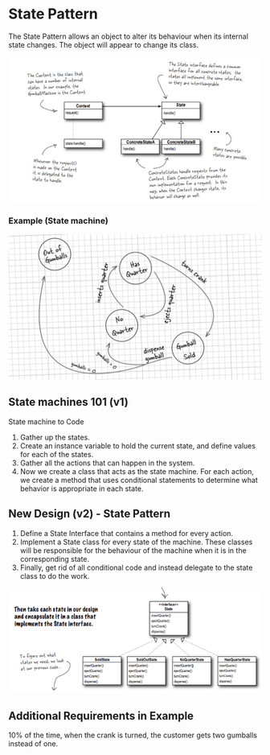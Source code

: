 # State Pattern


The State Pattern allows an object to alter its behaviour when its internal state changes. The object will appear to change its class.

![](https://github.com/vnaazleen/design_patterns/blob/main/StatePattern/state_pattern_class_diagram.png)

### Example (State machine)

![](https://github.com/vnaazleen/design_patterns/blob/main/StatePattern/example_state_machine.png)


## State machines 101 (v1)
State machine to Code 
1. Gather up the states.
2. Create an instance variable to hold the current state, and define values for each of the states.
3. Gather all the actions that can happen in the system.
4. Now we create a class that acts as the state machine. For each action, we create a method that uses conditional statements to determine what behavior is appropriate in each state. 

## New Design (v2) - State Pattern
1. Define a State Interface that contains a method for every action.
2. Implement a State class for every state of the machine. These classes will be responsible for the behaviour of the machine when it is in the corresponding state.
3. Finally, get rid of all conditional code and instead delegate to the state class to do the work.

![](https://github.com/vnaazleen/design_patterns/blob/main/StatePattern/example_class_diagram.png)


## Additional Requirements in Example 

10% of the time, when the crank is turned, the customer gets two gumballs instead of one.